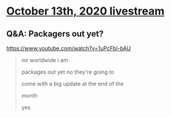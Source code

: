 # [October 13th, 2020 livestream](../2020-10-13.md)
## Q&A: Packagers out yet?
https://www.youtube.com/watch?v=1uPcFbl-bAU
> mr worldwide i am
> 
> packages out yet no they're going to
> 
> come with a big update at the end of the
> 
> month
> 
> yes
> 
